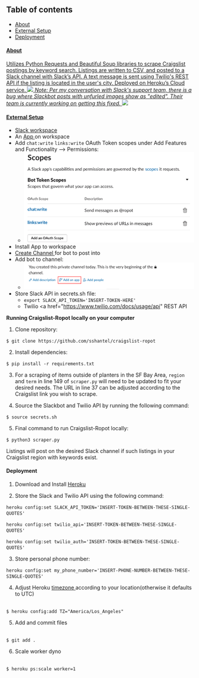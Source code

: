 ## Table of contents

- <a href="https://github.com/sshantel/planter-ropot#-about-"> About
- <a href="https://github.com/sshantel/planter-ropot#-external-setup-"> External Setup
- <a href="https://github.com/sshantel/planter-ropot#-deployment-"> Deployment

<h4> About </h4>

Utilizes Python Requests and Beautiful Soup libraries to scrape Craigslist postings by keyword search. Listings are written to CSV, and posted to a Slack channel with Slack’s API. A text message is sent using Twilio's REST API if the listing is located in the user's city. Deployed on Heroku’s Cloud service.
![](static/images/planter-ropot-demo.gif)
<i> Note: Per my conversation with Slack's support team, there is a bug where Slackbot posts with unfurled images show as "edited". Their team is currently working on getting this fixed.</i>
![](static/images/slackbot_text.gif)

<h4> External Setup </h4>

- <a href= "https://slack.com/create#email"> Slack workspace </a>
- An <a href= "https://api.slack.com/apps"> App </a> on workspace
- Add `chat:write` `links:write` OAuth Token scopes under Add Features and Functionality --> Permissions:
  - ![](static/images/slackbot_oath_scopes.png "slackbot_oath_scopes")
- Install App to workspace
- <a href="https://slack.com/help/articles/201402297-Create-a-channel"> Create Channel </a> for bot to post into
- Add bot to channel:
  - ![](static/images/add_app_slack.png "add_app_slack.png")
- Store Slack API in secrets.sh file:
  - `export SLACK_API_TOKEN='INSERT-TOKEN-HERE'`
  - Twilio <a href="https://www.twilio.com/docs/usage/api" REST API </a>

<b> Running Craigslist-Ropot locally on your computer </b>

1. Clone repository:

```
$ git clone https://github.com/sshantel/craigslist-ropot
```

2. Install dependencies:

```
$ pip install -r requirements.txt
```

3. For a scraping of items outside of planters in the SF Bay Area, `region` and `term` in line 149 of `scraper.py` will need to be updated to fit your desired needs. The URL in line 37 can be adjusted according to the Craigslist link you wish to scrape.

4. Source the Slackbot and Twilio API by running the following command:

```
$ source secrets.sh
```

5. Final command to run Craigslist-Ropot locally:

```
$ python3 scraper.py
```

Listings will post on the desired Slack channel if such listings in your Craigslist region with keywords exist.

<h4> Deployment </h4>

1. Download and Install <a href="https://devcenter.heroku.com/articles/heroku-cli#download-and-install"> Heroku </a>

2. Store the Slack and Twilio API using the following command:

```
heroku config:set SLACK_API_TOKEN='INSERT-TOKEN-BETWEEN-THESE-SINGLE-QUOTES'
```

```
heroku config:set twilio_api='INSERT-TOKEN-BETWEEN-THESE-SINGLE-QUOTES'
```

```
heroku config:set twilio_auth='INSERT-TOKEN-BETWEEN-THESE-SINGLE-QUOTES'
```

3. Store personal phone number:

```
heroku config:set my_phone_number='INSERT-PHONE-NUMBER-BETWEEN-THESE-SINGLE-QUOTES'
```

4. Adjust Heroku <a href="https://help.heroku.com/JZKJJ4NC/how-do-i-set-the-timezone-on-my-dyno"> timezone </a> according to your location(otherwise it defaults to UTC)

```

$ heroku config:add TZ="America/Los_Angeles"

```

5. Add and commit files

```

$ git add .

```

6. Scale worker dyno

```

$ heroku ps:scale worker=1

```

```

```

```

```
